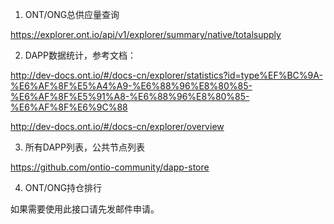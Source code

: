 

1. ONT/ONG总供应量查询

https://explorer.ont.io/api/v1/explorer/summary/native/totalsupply


2. DAPP数据统计，参考文档：

http://dev-docs.ont.io/#/docs-cn/explorer/statistics?id=type%EF%BC%9A-%E6%AF%8F%E5%A4%A9-%E6%88%96%E8%80%85-%E6%AF%8F%E5%91%A8-%E6%88%96%E8%80%85-%E6%AF%8F%E6%9C%88

http://dev-docs.ont.io/#/docs-cn/explorer/overview

3. 所有DAPP列表，公共节点列表

https://github.com/ontio-community/dapp-store

4. ONT/ONG持仓排行

如果需要使用此接口请先发邮件申请。
